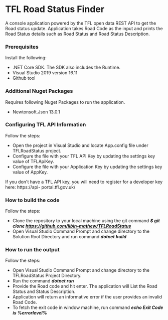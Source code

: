 # TFL Road Status Finder
A console application powered by the TFL open data REST API to get the Road status update. Application takes Road Code as the input and prints the Road Status details such as Road Status and Road Status Description.

### Prerequisites
Install the following:
- .NET Core SDK. The SDK also includes the Runtime.
-  Visual Studio 2019 version 16.11
-  Github tool 

### Additional Nuget Packages
Requires following Nuget Packages to run the application.
- Newtonsoft.Json 13.0.1

### Configuring TFL API Information
Follow the steps:
- Open the project in Visual Studio and locate App.config file under TFLRoadStatus project.
- Configure the file with your TFL API Key by updating the settings key value of TFLApiKey.
- Configure the file with your Application Key by updating the settings key value of AppKey.

If you don't have a TFL API key, you will need to register for a developer key here: https://api-
portal.tfl.gov.uk/

### How to build the code
Follow the steps:
- Clone the repository to your local machine using the git command ***$ git clone https://github.com/libin-mathew/TFLRoadStatus***
- Open Visual Studio Command Prompt and change directory to the Solution Root Directory and run command ***dotnet build***

### How to run the output
Follow the steps:
- Open Visual Studio Command Prompt and change directory to the TFLRoadStatus Project Directory.
- Run the command ***dotnet run***
- Provide the Road code and hit enter. The application will List the Road Status and Status Description.
- Application will return an informative error if the user provides an invalid Road Code.
- To fetch the exit code in window machine, run command ***echo Exit Code is %errorlevel%***
